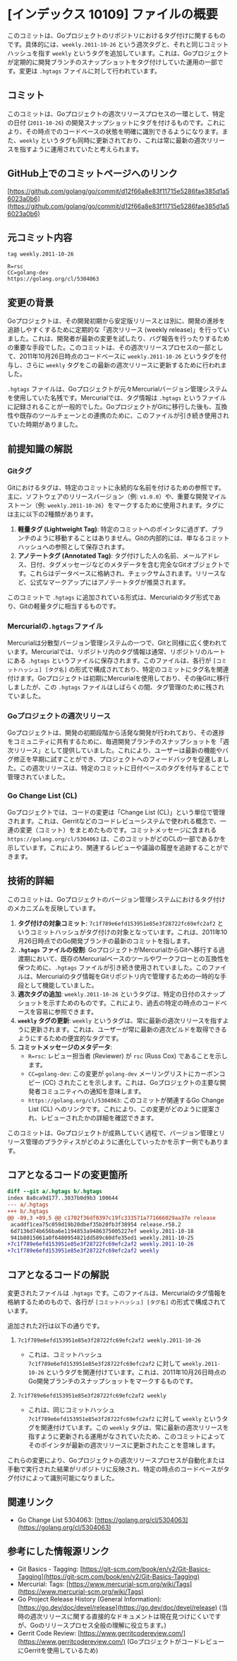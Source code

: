 # [インデックス 10109] ファイルの概要

このコミットは、Goプロジェクトのリポジトリにおけるタグ付けに関するものです。具体的には、`weekly.2011-10-26` という週次タグと、それと同じコミットハッシュを指す `weekly` というタグを追加しています。これは、Goプロジェクトが定期的に開発ブランチのスナップショットをタグ付けしていた運用の一部です。変更は `.hgtags` ファイルに対して行われています。

## コミット

このコミットは、Goプロジェクトの週次リリースプロセスの一環として、特定の日付 (`2011-10-26`) の開発スナップショットにタグを付けるものです。これにより、その時点でのコードベースの状態を明確に識別できるようになります。また、`weekly` というタグも同時に更新されており、これは常に最新の週次リリースを指すように運用されていたと考えられます。

## GitHub上でのコミットページへのリンク

[https://github.com/golang/go/commit/d12f66a8e83f11715e5286fae385d1a56023a0b6](https://github.com/golang/go/commit/d12f66a8e83f11715e5286fae385d1a56023a0b6)

## 元コミット内容

```
tag weekly.2011-10-26

R=rsc
CC=golang-dev
https://golang.org/cl/5304063
```

## 変更の背景

Goプロジェクトは、その開発初期から安定版リリースとは別に、開発の進捗を追跡しやすくするために定期的な「週次リリース (weekly release)」を行っていました。これは、開発者が最新の変更を試したり、バグ報告を行ったりするための重要な手段でした。このコミットは、その週次リリースプロセスの一部として、2011年10月26日時点のコードベースに `weekly.2011-10-26` というタグを付与し、さらに `weekly` タグをこの最新の週次リリースに更新するために行われました。

`.hgtags` ファイルは、Goプロジェクトが元々Mercurialバージョン管理システムを使用していた名残です。Mercurialでは、タグ情報は `.hgtags` というファイルに記録されることが一般的でした。GoプロジェクトがGitに移行した後も、互換性や既存のツールチェーンとの連携のために、このファイルが引き続き使用されていた時期がありました。

## 前提知識の解説

### Gitタグ

Gitにおけるタグは、特定のコミットに永続的な名前を付けるための参照です。主に、ソフトウェアのリリースバージョン（例: `v1.0.0`）や、重要な開発マイルストーン（例: `weekly.2011-10-26`）をマークするために使用されます。タグには主に以下の2種類があります。

1.  **軽量タグ (Lightweight Tag)**: 特定のコミットへのポインタに過ぎず、ブランチのように移動することはありません。Gitの内部的には、単なるコミットハッシュへの参照として保存されます。
2.  **アノテートタグ (Annotated Tag)**: タグ付けした人の名前、メールアドレス、日付、タグメッセージなどのメタデータを含む完全なGitオブジェクトです。これらはデータベースに格納され、チェックサムされます。リリースなど、公式なマークアップにはアノテートタグが推奨されます。

このコミットで `.hgtags` に追加されている形式は、Mercurialのタグ形式であり、Gitの軽量タグに相当するものです。

### Mercurialの`.hgtags`ファイル

Mercurialは分散型バージョン管理システムの一つで、Gitと同様に広く使われています。Mercurialでは、リポジトリ内のタグ情報は通常、リポジトリのルートにある `.hgtags` というファイルに保存されます。このファイルは、各行が `[コミットハッシュ] [タグ名]` の形式で構成されており、特定のコミットにタグ名を関連付けます。Goプロジェクトは初期にMercurialを使用しており、その後Gitに移行しましたが、この `.hgtags` ファイルはしばらくの間、タグ管理のために残されていました。

### Goプロジェクトの週次リリース

Goプロジェクトは、開発の初期段階から活発な開発が行われており、その進捗をコミュニティに共有するために、毎週開発ブランチのスナップショットを「週次リリース」として提供していました。これにより、ユーザーは最新の機能やバグ修正を早期に試すことができ、プロジェクトへのフィードバックを促進しました。この週次リリースは、特定のコミットに日付ベースのタグを付与することで管理されていました。

### Go Change List (CL)

Goプロジェクトでは、コードの変更は「Change List (CL)」という単位で管理されます。これは、Gerritなどのコードレビューシステムで使われる概念で、一連の変更（コミット）をまとめたものです。コミットメッセージに含まれる `https://golang.org/cl/5304063` は、このコミットがどのCLの一部であるかを示しています。これにより、関連するレビューや議論の履歴を追跡することができます。

## 技術的詳細

このコミットは、Goプロジェクトのバージョン管理システムにおけるタグ付けのメカニズムを反映しています。

1.  **タグ付けの対象コミット**: `7c1f789e6efd153951e85e3f28722fc69efc2af2` というコミットハッシュがタグ付けの対象となっています。これは、2011年10月26日時点でのGo開発ブランチの最新のコミットを指します。
2.  **`.hgtags` ファイルの役割**: GoプロジェクトがMercurialからGitへ移行する過渡期において、既存のMercurialベースのツールやワークフローとの互換性を保つために、`.hgtags` ファイルが引き続き使用されていました。このファイルは、Mercurialのタグ情報をGitリポジトリ内で管理するための一時的な手段として機能していました。
3.  **週次タグの追加**: `weekly.2011-10-26` というタグは、特定の日付のスナップショットを示すためのものです。これにより、過去の特定の時点のコードベースを容易に参照できます。
4.  **`weekly` タグの更新**: `weekly` というタグは、常に最新の週次リリースを指すように更新されます。これは、ユーザーが常に最新の週次ビルドを取得できるようにするための便宜的なタグです。
5.  **コミットメッセージのメタデータ**:
    *   `R=rsc`: レビュー担当者 (Reviewer) が `rsc` (Russ Cox) であることを示します。
    *   `CC=golang-dev`: この変更が `golang-dev` メーリングリストにカーボンコピー (CC) されたことを示します。これは、Goプロジェクトの主要な開発者コミュニティへの通知を意味します。
    *   `https://golang.org/cl/5304063`: このコミットが関連するGo Change List (CL) へのリンクです。これにより、この変更がどのように提案され、レビューされたかの詳細を確認できます。

このコミットは、Goプロジェクトが成熟していく過程で、バージョン管理とリリース管理のプラクティスがどのように進化していったかを示す一例でもあります。

## コアとなるコードの変更箇所

```diff
diff --git a/.hgtags b/.hgtags
index 8a8ca9d177..3037b0d9b3 100644
--- a/.hgtags
+++ b/.hgtags
@@ -89,3 +89,5 @@ c1702f36df0397c19fc333571a771666029aa37e release
 acaddf1cea75c059d19b20dbef35b20fb3f38954 release.r58.2
 6d7136d74b656ba6e1194853a9486375005227ef weekly.2011-10-18
 941b8015061a0f6480954821dd589c60dfe35ed1 weekly.2011-10-25
+7c1f789e6efd153951e85e3f28722fc69efc2af2 weekly.2011-10-26
+7c1f789e6efd153951e85e3f28722fc69efc2af2 weekly
```

## コアとなるコードの解説

変更されたファイルは `.hgtags` です。このファイルは、Mercurialのタグ情報を格納するためのもので、各行が `[コミットハッシュ] [タグ名]` の形式で構成されています。

追加された2行は以下の通りです。

1.  `7c1f789e6efd153951e85e3f28722fc69efc2af2 weekly.2011-10-26`
    *   これは、コミットハッシュ `7c1f789e6efd153951e85e3f28722fc69efc2af2` に対して `weekly.2011-10-26` というタグを関連付けています。これは、2011年10月26日時点のGo開発ブランチのスナップショットをマークするものです。

2.  `7c1f789e6efd153951e85e3f28722fc69efc2af2 weekly`
    *   これは、同じコミットハッシュ `7c1f789e6efd153951e85e3f28722fc69efc2af2` に対して `weekly` というタグを関連付けています。この `weekly` タグは、常に最新の週次リリースを指すように更新される運用がなされていたため、このコミットによってそのポインタが最新の週次リリースに更新されたことを意味します。

これらの変更により、Goプロジェクトの週次リリースプロセスが自動化または手動で実行された結果がリポジトリに反映され、特定の時点のコードベースがタグ付けによって識別可能になりました。

## 関連リンク

*   Go Change List 5304063: [https://golang.org/cl/5304063](https://golang.org/cl/5304063)

## 参考にした情報源リンク

*   Git Basics - Tagging: [https://git-scm.com/book/en/v2/Git-Basics-Tagging](https://git-scm.com/book/en/v2/Git-Basics-Tagging)
*   Mercurial: Tags: [https://www.mercurial-scm.org/wiki/Tags](https://www.mercurial-scm.org/wiki/Tags)
*   Go Project Release History (General Information): [https://go.dev/doc/devel/release](https://go.dev/doc/devel/release) (当時の週次リリースに関する直接的なドキュメントは現在見つけにくいですが、Goのリリースプロセス全般の理解に役立ちます。)
*   Gerrit Code Review: [https://www.gerritcodereview.com/](https://www.gerritcodereview.com/) (GoプロジェクトがコードレビューにGerritを使用しているため)
